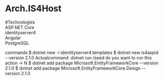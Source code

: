 # Arch.IS4Host

#Technologies
<br>
ASP.NET Core
<br>
identityserver4
<br>
Angular
<br>
PostgreSQL

commands
$ dotnet new -i identityserver4.templates
$ dotnet new is4aspid --version 2.1.0
    Actualcommand: dotnet run /seed
    do you want to run this action -> N
$ dotnet add package Microsoft.EntityFrameworkCore --version 2.1.0
$ dotnet add package Microsoft.EntityFrameworkCore.Design --version 2.1.0